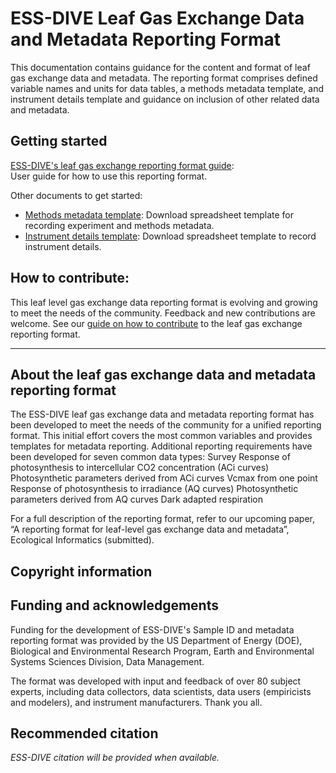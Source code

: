 # ESS-DIVE Leaf Gas Exchange Data and Metadata Reporting Format

This documentation contains guidance for the content and format of leaf gas exchange data and metadata. The reporting format comprises defined variable names and units for data tables, a methods metadata template, and instrument details template and guidance on inclusion of other related data and metadata.   

## Getting started

[ESS-DIVE's leaf gas exchange reporting format guide](guide.md): <br>User guide for how to use this reporting format. 

Other documents to get started:
- [Methods metadata template](methodsMetaTemplate.xlsx): Download spreadsheet template for recording experiment and methods metadata. 
- [Instrument details template](instrumentTemplate.xlsx): Download spreadsheet template to record instrument details. 


## How to contribute: 

This leaf level gas exchange data reporting format is evolving and growing to meet the needs of the community. Feedback and new contributions are welcome. See our [guide on how to contribute](contribute.md) to the leaf gas exchange reporting format. 

---
## About the leaf gas exchange data and metadata reporting format

The ESS-DIVE leaf gas exchange data and metadata reporting format has been developed to meet the needs of the community for a unified reporting format. This initial effort covers the most common variables and provides templates for metadata reporting. Additional reporting requirements have been developed for seven common data types: 
	Survey
	Response of photosynthesis to intercellular CO2 concentration (ACi curves)
	Photosynthetic parameters derived from ACi curves
	Vcmax from one point
	Response of photosynthesis to irradiance (AQ curves)
	Photosynthetic parameters derived from AQ curves
	Dark adapted respiration

For a full description of the reporting format, refer to our upcoming paper, “A reporting format for leaf-level gas exchange data and metadata”, Ecological Informatics (submitted).  

## Copyright information

## Funding and acknowledgements

Funding for the development of ESS-DIVE's Sample ID and metadata reporting format was provided by the US Department of Energy (DOE), Biological and Environmental Research Program, Earth and Environmental Systems Sciences Division, Data Management.

The format was developed with input and feedback of over 80 subject experts, including data collectors, data scientists, data users (empiricists and modelers), and instrument manufacturers. Thank you all. 

## Recommended citation

_ESS-DIVE citation will be provided when available._ 
